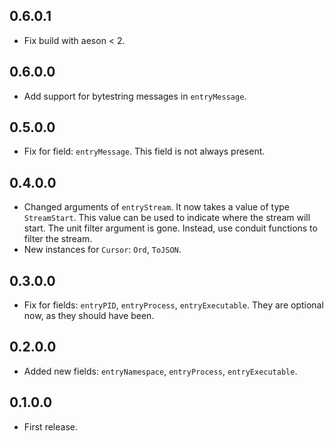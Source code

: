 ## 0.6.0.1
* Fix build with aeson < 2.

## 0.6.0.0
* Add support for bytestring messages in `entryMessage`.

## 0.5.0.0
* Fix for field: `entryMessage`. This field is not always present.

## 0.4.0.0
* Changed arguments of `entryStream`. It now takes a value of type
  `StreamStart`. This value can be used to indicate where the stream
  will start. The unit filter argument is gone. Instead, use conduit
  functions to filter the stream.
* New instances for `Cursor`: `Ord`, `ToJSON`.

## 0.3.0.0
* Fix for fields: `entryPID`, `entryProcess`, `entryExecutable`.
  They are optional now, as they should have been.

## 0.2.0.0
* Added new fields: `entryNamespace`, `entryProcess`, `entryExecutable`.

## 0.1.0.0
* First release.
